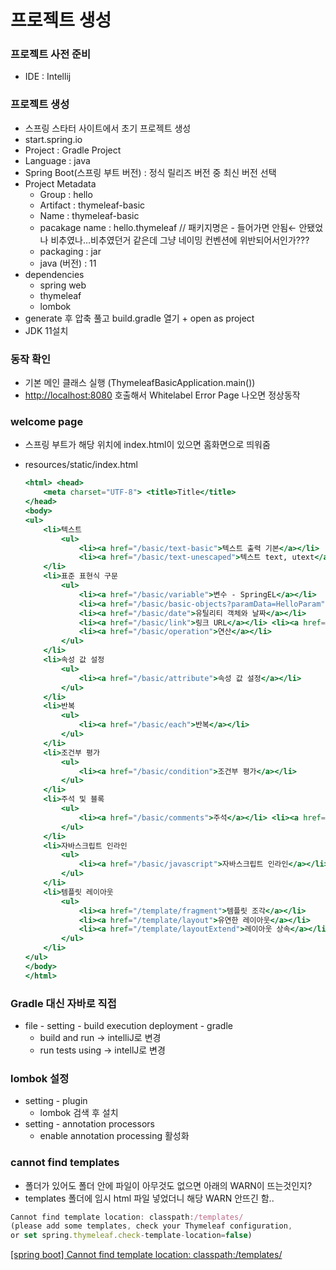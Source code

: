 # 프로젝트 생성

### 프로젝트 사전 준비

- IDE : Intellij

### 프로젝트 생성

- 스프링 스타터 사이트에서 초기 프로젝트 생성
- start.spring.io
- Project : Gradle Project
- Language : java
- Spring Boot(스프링 부트 버전) : 정식 릴리즈 버전 중 최신 버전 선택
- Project Metadata
    - Group : hello
    - Artifact : thymeleaf-basic
    - Name : thymeleaf-basic
    - pacakage name : hello.thymeleaf // 패키지명은 - 들어가면 안됨← 안됐었나 비추였나…비추였던거 같은데 그냥 네이밍 컨벤션에 위반되어서인가???
    - packaging : jar
    - java (버전) : 11
- dependencies
    - spring web
    - thymeleaf
    - lombok
- generate 후 압축 풀고 build.gradle 열기 + open as project
- JDK 11설치

### 동작 확인

- 기본 메인 클래스 실행 (ThymeleafBasicApplication.main())
- [http://localhost:8080](http://localhost:8080) 호출해서 Whitelabel Error Page 나오면 정상동작

### welcome page

- 스프링 부트가 해당 위치에 index.html이 있으면 홈화면으로 띄워줌
- resources/static/index.html
    
    ```jsx
    <html> <head>
        <meta charset="UTF-8"> <title>Title</title>
    </head>
    <body>
    <ul>
        <li>텍스트
            <ul>
                <li><a href="/basic/text-basic">텍스트 출력 기본</a></li>
                <li><a href="/basic/text-unescaped">텍스트 text, utext</a></li> </ul>
        </li>
        <li>표준 표현식 구문
            <ul>
                <li><a href="/basic/variable">변수 - SpringEL</a></li>
                <li><a href="/basic/basic-objects?paramData=HelloParam">기본 객체들</a></li>
                <li><a href="/basic/date">유틸리티 객체와 날짜</a></li>
                <li><a href="/basic/link">링크 URL</a></li> <li><a href="/basic/literal">리터럴</a></li>
                <li><a href="/basic/operation">연산</a></li>
            </ul>
        </li>
        <li>속성 값 설정
            <ul>
                <li><a href="/basic/attribute">속성 값 설정</a></li>
            </ul>
        </li>
        <li>반복
            <ul>
                <li><a href="/basic/each">반복</a></li>
            </ul>
        </li>
        <li>조건부 평가
            <ul>
                <li><a href="/basic/condition">조건부 평가</a></li>
            </ul>
        </li>
        <li>주석 및 블록
            <ul>
                <li><a href="/basic/comments">주석</a></li> <li><a href="/basic/block">블록</a></li>
            </ul>
        </li>
        <li>자바스크립트 인라인
            <ul>
                <li><a href="/basic/javascript">자바스크립트 인라인</a></li>
            </ul>
        </li>
        <li>템플릿 레이아웃
            <ul>
                <li><a href="/template/fragment">템플릿 조각</a></li>
                <li><a href="/template/layout">유연한 레이아웃</a></li>
                <li><a href="/template/layoutExtend">레이아웃 상속</a></li>
            </ul>
        </li>
    </ul>
    </body>
    </html>
    ```
    

### Gradle 대신 자바로 직접

- file - setting - build execution deployment - gradle
    - build and run → intelliJ로 변경
    - run tests using → intellJ로 변경
    

### lombok 설정

- setting - plugin
    - lombok 검색 후 설치
- setting - annotation processors
    - enable annotation processing 활성화

### cannot find templates

- 폴더가 있어도 폴더 안에 파일이 아무것도 없으면 아래의 WARN이 뜨는것인지?
- templates  폴더에 임시 html 파일 넣었더니 해당 WARN 안뜨긴 함..

```jsx
Cannot find template location: classpath:/templates/ 
(please add some templates, check your Thymeleaf configuration, 
or set spring.thymeleaf.check-template-location=false)
```

[[spring boot] Cannot find template location: classpath:/templates/](https://namocom.tistory.com/581)
